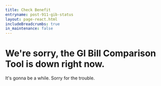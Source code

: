 ```yaml
---
title: Check Benefit
entryname: post-911-gib-status
layout: page-react.html
includeBreadcrumbs: true
in_maintenance: false
---
```

<div id="main">
  <div class="section">
    <div class="row">
      <div class="usa-width-two-thirds">
        <h1>We're sorry, the GI Bill Comparison Tool is down right now.</h1>
        <p>It's gonna be a while. Sorry for the trouble.</p>
      </div>
    </div>
  </div>
</div>
